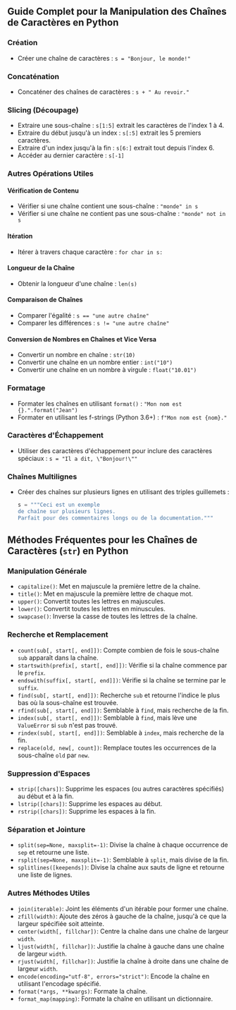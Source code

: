 ## Guide Complet pour la Manipulation des Chaînes de Caractères en Python

### Création
- Créer une chaîne de caractères : `s = "Bonjour, le monde!"`

### Concaténation
- Concaténer des chaînes de caractères : `s + " Au revoir."`

### Slicing (Découpage)
- Extraire une sous-chaîne : `s[1:5]` extrait les caractères de l'index 1 à 4.
- Extraire du début jusqu'à un index : `s[:5]` extrait les 5 premiers caractères.
- Extraire d'un index jusqu'à la fin : `s[6:]` extrait tout depuis l'index 6.
- Accéder au dernier caractère : `s[-1]`

### Autres Opérations Utiles

#### Vérification de Contenu
- Vérifier si une chaîne contient une sous-chaîne : `"monde" in s`
- Vérifier si une chaîne ne contient pas une sous-chaîne : `"monde" not in s`

#### Itération
- Itérer à travers chaque caractère : `for char in s:`

#### Longueur de la Chaîne
- Obtenir la longueur d'une chaîne : `len(s)`

#### Comparaison de Chaînes
- Comparer l'égalité : `s == "une autre chaîne"`
- Comparer les différences : `s != "une autre chaîne"`

#### Conversion de Nombres en Chaînes et Vice Versa
- Convertir un nombre en chaîne : `str(10)`
- Convertir une chaîne en un nombre entier : `int("10")`
- Convertir une chaîne en un nombre à virgule : `float("10.01")`

### Formatage
- Formater les chaînes en utilisant `format()` : `"Mon nom est {}.".format("Jean")`
- Formater en utilisant les f-strings (Python 3.6+) : `f"Mon nom est {nom}."`

### Caractères d'Échappement
- Utiliser des caractères d'échappement pour inclure des caractères spéciaux : `s = "Il a dit, \"Bonjour!\""`

### Chaînes Multilignes
- Créer des chaînes sur plusieurs lignes en utilisant des triples guillemets : 
  ```python
  s = """Ceci est un exemple
  de chaîne sur plusieurs lignes.
  Parfait pour des commentaires longs ou de la documentation."""


## Méthodes Fréquentes pour les Chaînes de Caractères (`str`) en Python

### Manipulation Générale
- `capitalize()`: Met en majuscule la première lettre de la chaîne.
- `title()`: Met en majuscule la première lettre de chaque mot.
- `upper()`: Convertit toutes les lettres en majuscules.
- `lower()`: Convertit toutes les lettres en minuscules.
- `swapcase()`: Inverse la casse de toutes les lettres de la chaîne.

### Recherche et Remplacement
- `count(sub[, start[, end]])`: Compte combien de fois le sous-chaîne `sub` apparaît dans la chaîne.
- `startswith(prefix[, start[, end]])`: Vérifie si la chaîne commence par le `prefix`.
- `endswith(suffix[, start[, end]])`: Vérifie si la chaîne se termine par le `suffix`.
- `find(sub[, start[, end]])`: Recherche `sub` et retourne l'indice le plus bas où la sous-chaîne est trouvée.
- `rfind(sub[, start[, end]])`: Semblable à `find`, mais recherche de la fin.
- `index(sub[, start[, end]])`: Semblable à `find`, mais lève une `ValueError` si `sub` n'est pas trouvé.
- `rindex(sub[, start[, end]])`: Semblable à `index`, mais recherche de la fin.
- `replace(old, new[, count])`: Remplace toutes les occurrences de la sous-chaîne `old` par `new`.

### Suppression d'Espaces
- `strip([chars])`: Supprime les espaces (ou autres caractères spécifiés) au début et à la fin.
- `lstrip([chars])`: Supprime les espaces au début.
- `rstrip([chars])`: Supprime les espaces à la fin.

### Séparation et Jointure
- `split(sep=None, maxsplit=-1)`: Divise la chaîne à chaque occurrence de `sep` et retourne une liste.
- `rsplit(sep=None, maxsplit=-1)`: Semblable à `split`, mais divise de la fin.
- `splitlines([keepends])`: Divise la chaîne aux sauts de ligne et retourne une liste de lignes.

### Autres Méthodes Utiles
- `join(iterable)`: Joint les éléments d'un itérable pour former une chaîne.
- `zfill(width)`: Ajoute des zéros à gauche de la chaîne, jusqu'à ce que la largeur spécifiée soit atteinte.
- `center(width[, fillchar])`: Centre la chaîne dans une chaîne de largeur `width`.
- `ljust(width[, fillchar])`: Justifie la chaîne à gauche dans une chaîne de largeur `width`.
- `rjust(width[, fillchar])`: Justifie la chaîne à droite dans une chaîne de largeur `width`.
- `encode(encoding="utf-8", errors="strict")`: Encode la chaîne en utilisant l'encodage spécifié.
- `format(*args, **kwargs)`: Formate la chaîne.
- `format_map(mapping)`: Formate la chaîne en utilisant un dictionnaire.

